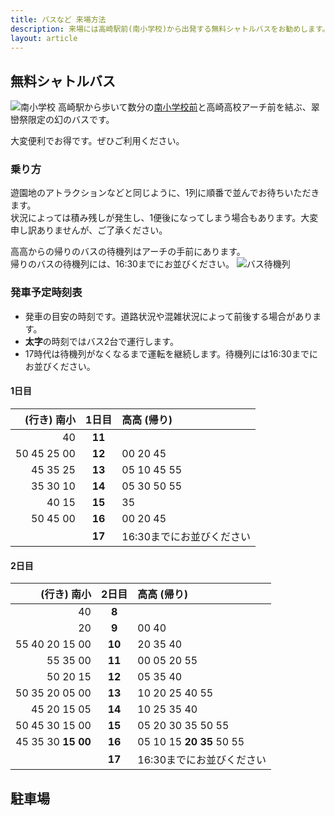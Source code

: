 ```yaml
---
title: バスなど 来場方法
description: 来場には高崎駅前(南小学校)から出発する無料シャトルバスをお勧めします。駐車場・駐輪場もご用意しております。
layout: article
---
```


## 無料シャトルバス

<span class="maqz maqz-img-wrap-dark float-right">![南小学校](files/images/southjhs_bus720.jpg)</span>
高崎駅から歩いて数分の[南小学校前](https://goo.gl/maps/YznS6meb5rK2)と高崎高校アーチ前を結ぶ、翠巒祭限定の幻のバスです。

大変便利でお得です。ぜひご利用ください。

### 乗り方

遊園地のアトラクションなどと同じように、1列に順番で並んでお待ちいただきます。  
状況によっては積み残しが発生し、1便後になってしまう場合もあります。大変申し訳ありませんが、ご了承ください。


高高からの帰りのバスの待機列はアーチの手前にあります。  
帰りのバスの待機列には、16:30までにお並びください。
<span class="maqz maqz-img-wrap-dark float-right">![バス待機列](files/images/wait4bushere720.png)</span>

### 発車予定時刻表

- 発車の目安の時刻です。道路状況や混雑状況によって前後する場合があります。
- **太字**の時刻ではバス2台で運行します。
- 17時代は待機列がなくなるまで運転を継続します。待機列には16:30までにお並びください。

#### 1日目

|           (行き) 南小 |  1日目 | 高高 (帰り)               |
|----------------------:|:------:|:--------------------------|
|                    40 | **11** |                           |
|           50 45 25 00 | **12** | 00 20 45                  |
|              45 35 25 | **13** | 05 10 45 55               |
|              35 30 10 | **14** | 05 30 50 55               |
|                 40 15 | **15** | 35                        |
|              50 45 00 | **16** | 00 20 45                  |
|                       | **17** | 16:30までにお並びください |

#### 2日目

|            (行き) 南小 |  2日目 | 高高 (帰り)                  |
|-----------------------:|:------:|:-----------------------------|
|                     40 |  **8** |                              |
|                     20 |  **9** | 00 40                        |
|         55 40 20 15 00 | **10** | 20 35 40                     |
|               55 35 00 | **11** | 00 05 20 55                  |
|               50 20 15 | **12** | 05 35 40                     |
|         50 35 20 05 00 | **13** | 10 20 25 40 55               |
|            45 20 15 05 | **14** | 10 25 35 40                  |
|         50 45 30 15 00 | **15** | 05 20 30 35 50 55            |
| 45 35 30 **15** **00** | **16** | 05 10 15 **20** **35** 50 55 |
|                        | **17** | 16:30までにお並びください    |


## 駐車場